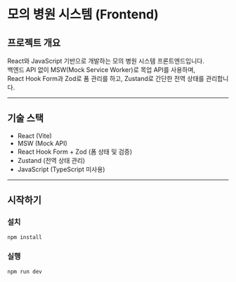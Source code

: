 # 모의 병원 시스템 (Frontend)

## 프로젝트 개요

React와 JavaScript 기반으로 개발하는 모의 병원 시스템 프론트엔드입니다.  
백엔드 API 없이 MSW(Mock Service Worker)로 목업 API를 사용하며,  
React Hook Form과 Zod로 폼 관리를 하고, Zustand로 간단한 전역 상태를 관리합니다.

---

## 기술 스택

- React (Vite)
- MSW (Mock API)
- React Hook Form + Zod (폼 상태 및 검증)
- Zustand (전역 상태 관리)
- JavaScript (TypeScript 미사용)

---

## 시작하기

### 설치

```bash
npm install
```

### 실행

```bash
npm run dev
```
